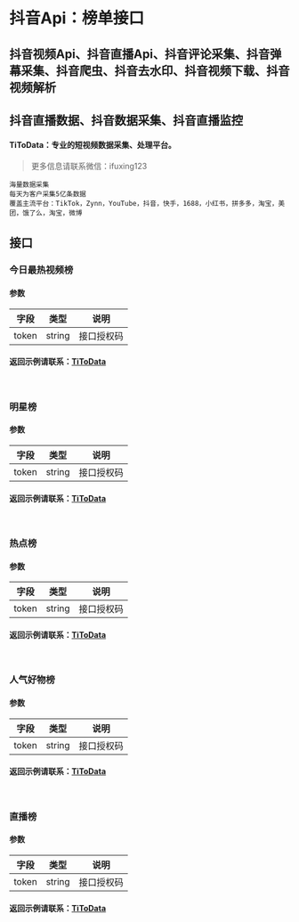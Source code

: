 # 抖音Api：榜单接口

## 抖音视频Api、抖音直播Api、抖音评论采集、抖音弹幕采集、抖音爬虫、抖音去水印、抖音视频下载、抖音视频解析
## 抖音直播数据、抖音数据采集、抖音直播监控

#### TiToData：专业的短视频数据采集、处理平台。
> 更多信息请联系微信：ifuxing123
```
海量数据采集
每天为客户采集5亿条数据
覆盖主流平台：TikTok，Zynn，YouTube，抖音，快手，1688，小红书，拼多多，淘宝，美团，饿了么，淘宝，微博

```


<a name="glOjx"></a>
## 接口
<a name="QhSRy"></a>

### 今日最热视频榜
<a name="hYiIb"></a>

#### 参数
| 字段 | 类型 | 说明 |
| --- | --- | --- |
| token | string | 接口授权码 |


<a name="zOzBk"></a>
#### 返回示例请联系：[TiToData](https://www.titodata.com/about)
<br />

<a name="ZbxPg"></a>

### 明星榜
<a name="o5ynL"></a>

#### 参数

| 字段 | 类型 | 说明 |
| --- | --- | --- |
| token | string | 接口授权码 |

<a name="9sW9M"></a>
#### 返回示例请联系：[TiToData](https://www.titodata.com/about)
<br />

<a name="Jwyk3"></a>

### 热点榜
<a name="TRnGi"></a>

#### 参数
| 字段 | 类型 | 说明 |
| --- | --- | --- |
| token | string | 接口授权码 |


<a name="uzF8D"></a>
#### 返回示例请联系：[TiToData](https://www.titodata.com/about)
<br />
<a name="KM6K1"></a>

### 人气好物榜
<a name="10MuR"></a>

#### 参数
| 字段 | 类型 | 说明 |
| --- | --- | --- |
| token | string | 接口授权码 |


<a name="uOGHp"></a>
#### 返回示例请联系：[TiToData](https://www.titodata.com/about)
<br />
<a name="tIzqZ"></a>

### 直播榜
<a name="Xl49I"></a>

#### 参数
| 字段 | 类型 | 说明 |
| --- | --- | --- |
| token | string | 接口授权码 |


<a name="yg29p"></a>
#### 返回示例请联系：[TiToData](https://www.titodata.com/about)
<br />
<a name="0N783"></a>
